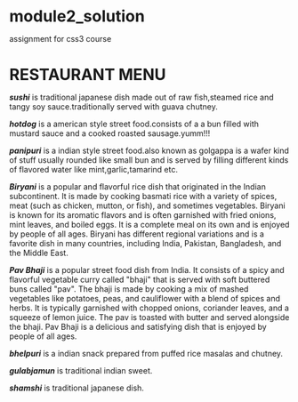 # module2_solution
assignment for css3 course

<!DOCTYPE html>
<html>
<head>
<meta charset="utf-8">
<title>MENU</title>
<style>

/********** Base styles **********/
* {
  box-sizing: border-box;
}
h1 {
  margin-bottom: 15px;
}

p {
  border: 1px solid black;
  background-color: #A52A2A;
  width: 90%;
  height: 150px;
  margin-right: auto;
  margin-left: auto;
  font-family: Helvetica;
  color: white;
}

/* Simple Responsive Framework. */
.row {
  width: 100%;
}

/********** Large devices only **********/
@media (min-width: 1200px) {
  .col-lg-1, .col-lg-2, .col-lg-3, .col-lg-4, .col-lg-5, .col-lg-6, .col-lg-7, .col-lg-8, .col-lg-9, .col-lg-10, .col-lg-11, .col-lg-12 {
    float: left;
    border: 1px solid green;
  }
  .col-lg-1 {
    width: 8.33%;
  }
  .col-lg-2 {
    width: 16.66%;
  }
  .col-lg-3 {
    width: 25%;
  }
  .col-lg-4 {
    width: 33.33%;
  }
  .col-lg-5 {
    width: 41.66%;
  }
  .col-lg-6 {
    width: 50%;
  }
  .col-lg-7 {
    width: 58.33%;
  }
  .col-lg-8 {
    width: 66.66%;
  }
  .col-lg-9 {
    width: 74.99%;
  }
  .col-lg-10 {
    width: 83.33%;
  }
  .col-lg-11 {
    width: 91.66%;
  }
  .col-lg-12 {
    width: 100%;
  }
}

/********** Medium devices only **********/
@media (min-width: 950px) and (max-width: 1199px) {
  .col-md-1, .col-md-2, .col-md-3, .col-md-4, .col-md-5, .col-md-6, .col-md-7, .col-md-8, .col-md-9, .col-md-10, .col-md-11, .col-md-12 {
    float: left;
    border: 1px solid green;
  }
  .col-md-1 {
    width: 8.33%;
  }
  .col-md-2 {
    width: 16.66%;
  }
  .col-md-3 {
    width: 25%;
  }
  .col-md-4 {
    width: 33.33%;
  }
  .col-md-5 {
    width: 41.66%;
  }
  .col-md-6 {
    width: 50%;
  }
  .col-md-7 {
    width: 58.33%;
  }
  .col-md-8 {
    width: 66.66%;
  }
  .col-md-9 {
    width: 74.99%;
  }
  .col-md-10 {
    width: 83.33%;
  }
  .col-md-11 {
    width: 91.66%;
  }
  .col-md-12 {
    width: 100%;
  }
}

</style>
</head>
<body>
<h1>RESTAURANT MENU</h1>

<div class="row">
  <div class="col-lg-3 col-md-6"><p><b><i>sushi</i></b> is traditional japanese dish made out of raw fish,steamed rice and tangy soy sauce.traditionally served with guava chutney.</p></div>
  <div class="col-lg-3 col-md-6"><p><b><i>hotdog</b></i> is a american style street food.consists of a a bun filled with mustard sauce and a cooked roasted sausage.yumm!!!</p></div>
  <div class="col-lg-3 col-md-6"><p><b><i>panipuri</i></b> is a indian style street food.also known as golgappa is a wafer kind of stuff usually rounded like small bun and is served by filling different kinds of flavored water like mint,garlic,tamarind etc.</p></div>
  <div class="col-lg-3 col-md-6"><p><b><i>Biryani</i></b> is a popular and flavorful rice dish that originated in the Indian subcontinent. It is made by cooking basmati rice with a variety of spices, meat (such as chicken, mutton, or fish), and sometimes vegetables. Biryani is known for its aromatic flavors and is often garnished with fried onions, mint leaves, and boiled eggs. It is a complete meal on its own and is enjoyed by people of all ages. Biryani has different regional variations and is a favorite dish in many countries, including India, Pakistan, Bangladesh, and the Middle East.</p></div>
  <div class="col-lg-3 col-md-6"><p><b><i>Pav Bhaji</i></b> is a popular street food dish from India. It consists of a spicy and flavorful vegetable curry called "bhaji" that is served with soft buttered buns called "pav". The bhaji is made by cooking a mix of mashed vegetables like potatoes, peas, and cauliflower with a blend of spices and herbs. It is typically garnished with chopped onions, coriander leaves, and a squeeze of lemon juice. The pav is toasted with butter and served alongside the bhaji. Pav Bhaji is a delicious and satisfying dish that is enjoyed by people of all ages.</p></div>
  <div class="col-lg-3 col-md-6"><p><b><i>bhelpuri</i></b> is a indian snack prepared from puffed rice masalas and chutney.</p></div>
  <div class="col-lg-3 col-md-6"><p><b><i>gulabjamun</i></b> is traditional indian sweet.</p></div>
  <div class="col-lg-3 col-md-6"><p><b><i>shamshi</i></b> is traditional japanese dish.</p></div>
</div>

</body>
</html>
